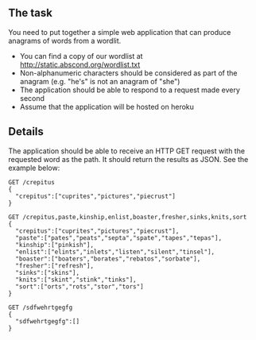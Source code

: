 ## The task

You need to put together a simple web application that can produce anagrams of words from a wordlit.

- You can find a copy of our wordlist at http://static.abscond.org/wordlist.txt
- Non-alphanumeric characters should be considered as part of the anagram (e.g. "he's" is not an anagram of "she")
- The application should be able to respond to a request made every second
- Assume that the application will be hosted on heroku

## Details

The application should be able to receive an HTTP GET request with the
requested word as the path. It should return the results as JSON. See the
example below:

    GET /crepitus
    {
      "crepitus":["cuprites","pictures","piecrust"]
    }

    GET /crepitus,paste,kinship,enlist,boaster,fresher,sinks,knits,sort
    {
      "crepitus":["cuprites","pictures","piecrust"],
      "paste":["pates","peats","septa","spate","tapes","tepas"],
      "kinship":["pinkish"],
      "enlist":["elints","inlets","listen","silent","tinsel"],
      "boaster":["boaters","borates","rebatos","sorbate"],
      "fresher":["refresh"],
      "sinks":["skins"],
      "knits":["skint","stink","tinks"],
      "sort":["orts","rots","stor","tors"]
    }

    GET /sdfwehrtgegfg
    {
      "sdfwehrtgegfg":[]
    }

